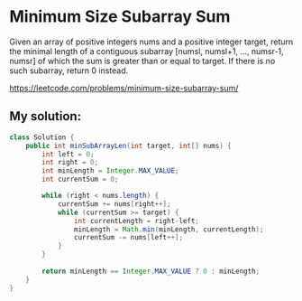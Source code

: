 # Minimum Size Subarray Sum

Given an array of positive integers nums and a positive integer target, return the minimal length of a contiguous subarray [numsl, numsl+1, ..., numsr-1, numsr] of which the sum is greater than or equal to target. If there is no such subarray, return 0 instead.

https://leetcode.com/problems/minimum-size-subarray-sum/

## My solution:

```Java
class Solution {
    public int minSubArrayLen(int target, int[] nums) {
        int left = 0;
        int right = 0;
        int minLength = Integer.MAX_VALUE;
        int currentSum = 0;

        while (right < nums.length) {
            currentSum += nums[right++];
            while (currentSum >= target) {
                int currentLength = right-left;
                minLength = Math.min(minLength, currentLength);
                currentSum -= nums[left++];
            }
        }
        
        return minLength == Integer.MAX_VALUE ? 0 : minLength;
    }
}
```

